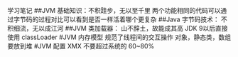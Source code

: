 学习笔记
##JVM 基础知识：不积跬步，无以至千里
两个功能相同的代码可以通过字节码的过程对比可以看到是否一样活着哪个更复杂
##Java 字节码技术： 不积细流，无以成江河
##JVM 类加载器： 山不辞土，故能成其高
JDK 9以后直接使用 classLoader
#JVM 内存模型
规范了线程间的交互操作
对象，静态类，数组要放到堆
#JVM 配置
XMX 不要超过系统的 60~80%
